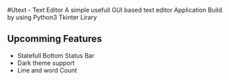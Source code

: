 #Utext - Text Editor
A simple usefull GUI based text editor Application
Build by using Python3 Tkinter Lirary

## Upcomming Features 
- Statefull Bottom Status Bar
- Dark theme support
- Line and word Count
